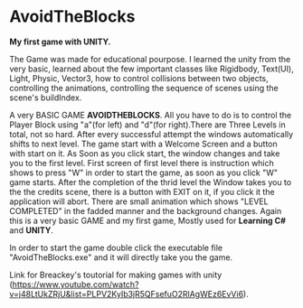 # AvoidTheBlocks

<b>My first game with UNITY.</b>

The Game was made for educational pourpose. I learned the unity from the very basic, learned about the few important classes like Rigidbody, Text(UI), Light, Physic, Vector3, how to control collisions between two objects, controlling the animations, controlling the sequence of scenes using the scene's buildIndex.

A very BASIC GAME <b>AVOIDTHEBLOCKS</b>. All you have to do is to control the Player Block using "a"(for left) and "d"(for right).There are Three Levels in total, not so hard. After every successful attempt the windows automatically shifts to next level. The game start with a Welcome Screen and a button with start on it. As Soon as you click start, the window changes and take you to the first level. First screen of first level there is instruction which shows to press "W" in order to start the game, as soon as you click "W" game starts. After the completion of the thrid level the Window takes you to the the credits scene, there is a button with EXIT on it, if you click it the application will abort. There are small animation which shows "LEVEL COMPLETED" in the fadded manner and the background changes.
Again this is a very basic GAME and my first game, Mostly used for <b>Learning C#</b> and <b>UNITY</b>.

In order to start the game double click the executable file "AvoidTheBlocks.exe" and it will directly take you the game.

 Link for Breackey's toutorial for making games with unity (https://www.youtube.com/watch?v=j48LtUkZRjU&list=PLPV2KyIb3jR5QFsefuO2RlAgWEz6EvVi6).

